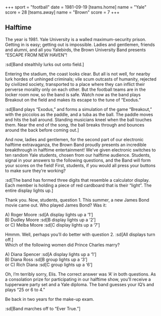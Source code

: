 +++
sport = "football"
date = 1981-09-19
[teams.home]
name = "Yale"
score = 28
[teams.away]
name = "Brown"
score = 7
+++

## Halftime

The year is 1981. Yale University is a walled maximum-security prison. Getting in is easy; getting out is impossible. Ladies and gentlemen, friends and alumni, and all you Yalebirds, the Brown University Band presents “ESCAPE FROM NEW HAVEN”!

:sd[Band stealthily lurks out onto field.]

Entering the stadium, the coast looks clear. But all is not well, for nearby lurk hordes of unhinged criminals; vile scum outcasts of humanity, rejected by civilized society, transported to a place where they can inflict their perverse morality only on each other. But the football teams are in the locker room now, so the band is safe. Watch now as the band plays Breakout on the field and makes its escape to the tune of “Exodus.”

:sd[Band plays “Exodus,” and forms a simulation of the game “Breakout,” with the piccolos as the paddle, and a tuba as the ball. The paddle moves and hits the ball around. Standing musicians kneel when the ball touches them. Near the end of the song, the ball breaks through and bounces around the back before coming out.]

And now, ladies and gentlemen, for the second part of our electronic halftime extravaganza, the Brown Band proudly presents an incredible breakthrough in halftime entertainment! We’ve given electronic switches to ten random Yale students, chosen from our halftime audience. Students, signal in your answers to the following questions, and the Band will form your scores on the field! First, students, if you would all press your buttons to make sure they’re working?

:sd[The band has formed three digits that resemble a calculator display. Each member is holding a piece of red cardboard that is their “light”. The entire display lights up.]

Thank you. Now, students, question 1. This summer, a new James Bond movie came out. Who played James Bond? Was it:

A) Roger Moore :sd[A display lights up a ‘1’]\
B) Dudley Moore :sd[B display lights up a ‘2’]\
or C) Melba Moore :sd[C display lights up a ‘7’]

Hmmm. Well, perhaps you’ll do better with question 2. :sd[All displays turn off.]\
 Which of the following women did Prince Charles marry?

A) Diana Spencer :sd[A display lights up a ‘1’]\
B) Diana Ross :sd[B group lights up a ‘3’]\
or C) Rich Diana :sd[C group lights up a ‘6’]

Oh, I’m terribly sorry, Elis. The correct answer was ‘A’ in both questions. As a consolation prize for participating in our halftime show, you’ll receive a tupperware party set and a Yale diploma. The band guesses your IQ’s and plays “25 or 6 to 4.”

Be back in two years for the make-up exam.

:sd[Band marches off to “Ever True.”]
